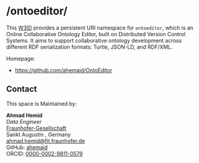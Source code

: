 # /ontoeditor/
This [W3ID](https://w3id.org) provides a persistent URI namespace for `ontoeditor`, which is an Online Collaborative Ontology Editor, built on Distributed Version Control Systems. It aims to support collaborative ontology development
across different RDF serialization formats: Turtle, JSON-LD, and RDF/XML. 

Homepage:
* https://github.com/ahemaid/OntoEditor

## Contact
This space is Maintained by:  

**Ahmad Hemid**  
*Data Engineer*  
[Fraunhofer-Gesellschaft](https://www.fraunhofer.de/)  
Sankt Augustin , Germany  
<ahmad.hemid@fit.fraunhofer.de>  
GitHub: [ahemaid](https://github.com/ahemaid)  
ORCID: [0000-0002-9811-0579](https://orcid.org/0000-0002-9811-0579)  


